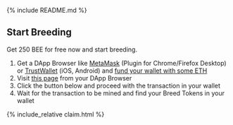 {% include README.md %}

## Start Breeding
Get 250 BEE for free now and start breeding.

1. Get a DApp Browser like [MetaMask](https://www.metamask.io) (Plugin for Chrome/Firefox Desktop) or [TrustWallet](https://trustwallet.com) (iOS, Android) and [fund your wallet with some ETH](https://www.coinbase.com/join/5a4fe76e49d3f302a1111321)
1. Visit [this page](https://breed.chaincraft.cc#start-breeding) from your DApp Browser
1. Click the button below and proceed with the transaction in your wallet
1. Wait for the transaction to be mined and find your Breed Tokens in your wallet

{% include_relative claim.html %}
